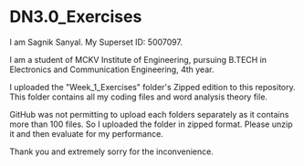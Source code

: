 # DN3.0_Exercises


I am Sagnik Sanyal. My Superset ID: 5007097. 


I am a student of MCKV Institute of Engineering, pursuing B.TECH in Electronics and Communication Engineering, 4th year.

I uploaded the "Week_1_Exercises" folder's Zipped edition to this repository. This folder contains all my coding files and word analysis theory file.

GitHub was not permitting to upload each folders separately as it contains more than 100 files. So I uploaded the folder in zipped format. Please unzip it and then evaluate for my performance.
 
Thank you and extremely sorry for the inconvenience.
